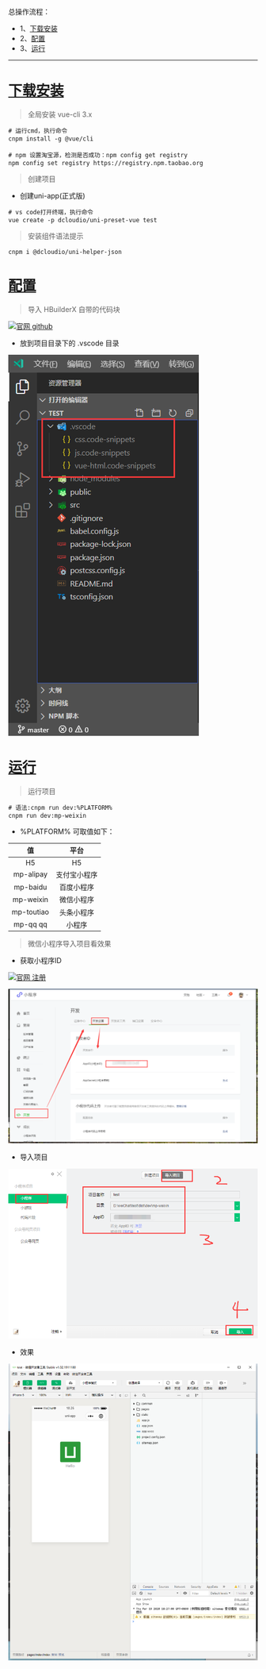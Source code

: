 总操作流程：
- 1、[下载安装](#uniApp-01)
- 2、[配置](#uniApp-02)
- 3、[运行](#uniApp-03)

***

# <a name="uniApp-01" href="#" >下载安装</a>

> 全局安装 vue-cli 3.x

```shell
# 运行cmd，执行命令
cnpm install -g @vue/cli

# npm 设置淘宝源，检测是否成功：npm config get registry 
npm config set registry https://registry.npm.taobao.org
```

> 创建项目

- 创建uni-app(正式版)

```shell
# vs code打开终端，执行命令
vue create -p dcloudio/uni-preset-vue test
```

> 安装组件语法提示

```
cnpm i @dcloudio/uni-helper-json
```

# <a name="uniApp-02" href="#" >配置</a>

> 导入 HBuilderX 自带的代码块

[![](https://img.shields.io/badge/官网-github-red.svg "官网 github")](https://github.com/zhetengbiji/uniapp-snippets-vscode)

- 放到项目目录下的 .vscode 目录

![](image/2-1.png)


# <a name="uniApp-03" href="#" >运行</a>

> 运行项目

```shell
# 语法:cnpm run dev:%PLATFORM%
cnpm run dev:mp-weixin
```

- %PLATFORM% 可取值如下：

| 值 | 平台 |
| :-: | :-: |
| H5 | H5 |
| mp-alipay | 支付宝小程序 |
| mp-baidu | 百度小程序 |
| mp-weixin | 微信小程序 |
| mp-toutiao | 头条小程序 |
| mp-qq	qq | 小程序 |

> 微信小程序导入项目看效果

- 获取小程序ID

[![](https://img.shields.io/badge/官网-注册-red.svg "官网 注册")](https://mp.weixin.qq.com/)

![](image/1-4.png)

- 导入项目

![](image/2-2.png)

- 效果

![](image/2-3.png)

